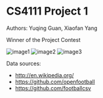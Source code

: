 # CS4111 Project 1

Authors: Yuqing Guan, Xiaofan Yang

Winner of the Project Contest

![image1](https://raw.githubusercontent.com/guanyuqing/EuropeanSoccer/master/1.png)
![image2](https://raw.githubusercontent.com/guanyuqing/EuropeanSoccer/master/2.png)
![image3](https://raw.githubusercontent.com/guanyuqing/EuropeanSoccer/master/3.png)

Data sources:
  - http://en.wikipedia.org/
  - https://github.com/openfootball
  - https://github.com/footballcsv
